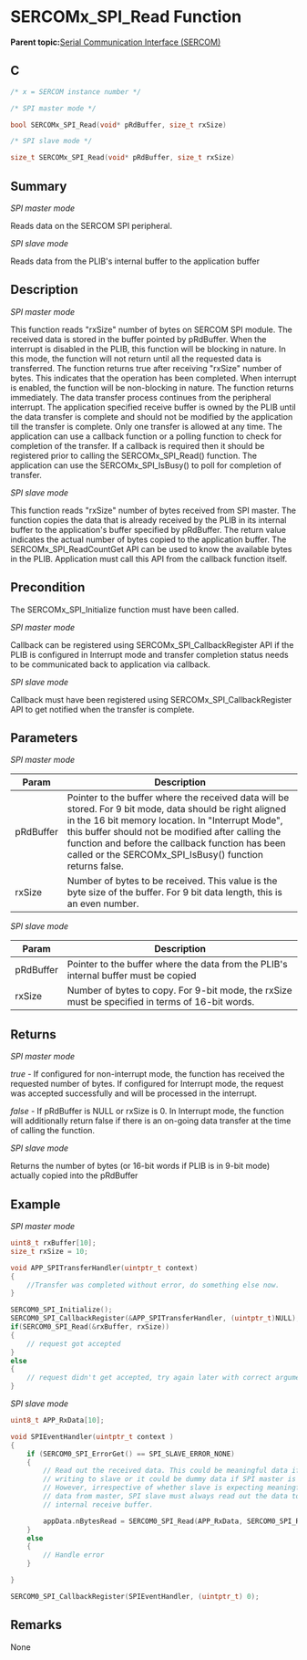 # SERCOMx\_SPI\_Read Function

**Parent topic:**[Serial Communication Interface \(SERCOM\)](GUID-76AE7205-E3EF-4EE6-AC28-5153E3565982.md)

## C

```c
/* x = SERCOM instance number */

/* SPI master mode */

bool SERCOMx_SPI_Read(void* pRdBuffer, size_t rxSize)	

/* SPI slave mode */

size_t SERCOMx_SPI_Read(void* pRdBuffer, size_t rxSize)	
```

## Summary

*SPI master mode*

Reads data on the SERCOM SPI peripheral.

*SPI slave mode*

Reads data from the PLIB's internal buffer to the application buffer

## Description

*SPI master mode*

This function reads "rxSize" number of bytes on SERCOM SPI module. The received data is stored in the buffer pointed by pRdBuffer. When the interrupt is disabled in the PLIB, this function will be blocking in nature. In this mode, the function will not return until all the requested data is transferred. The function returns true after receiving "rxSize" number of bytes. This indicates that the operation has been completed. When interrupt is enabled, the function will be non-blocking in nature. The function returns immediately. The data transfer process continues from the peripheral interrupt. The application specified receive buffer is owned by the PLIB until the data transfer is complete and should not be modified by the application till the transfer is complete. Only one transfer is allowed at any time. The application can use a callback function or a polling function to check for completion of the transfer. If a callback is required then it should be registered prior to calling the SERCOMx\_SPI\_Read\(\) function. The application can use the SERCOMx\_SPI\_IsBusy\(\) to poll for completion of transfer.

*SPI slave mode*

This function reads "rxSize" number of bytes received from SPI master. The function copies the data that is already received by the PLIB in its internal buffer to the application's buffer specified by pRdBuffer. The return value indicates the actual number of bytes copied to the application buffer. The SERCOMx\_SPI\_ReadCountGet API can be used to know the available bytes in the PLIB. Application must call this API from the callback function itself.

## Precondition

The SERCOMx\_SPI\_Initialize function must have been called.

*SPI master mode*

Callback can be registered using SERCOMx\_SPI\_CallbackRegister API if the PLIB is configured in Interrupt mode and transfer completion status needs to be communicated back to application via callback.

*SPI slave mode*

Callback must have been registered using SERCOMx\_SPI\_CallbackRegister API to get notified when the transfer is complete.

## Parameters

*SPI master mode*

|Param|Description|
|-----|-----------|
|pRdBuffer|Pointer to the buffer where the received data will be stored. For 9 bit mode, data should be right aligned in the 16 bit memory location. In "Interrupt Mode", this buffer should not be modified after calling the function and before the callback function has been called or the SERCOMx\_SPI\_IsBusy\(\) function returns false.|
|rxSize|Number of bytes to be received. This value is the byte size of the buffer. For 9 bit data length, this is an even number.|

*SPI slave mode*

|Param|Description|
|-----|-----------|
|pRdBuffer|Pointer to the buffer where the data from the PLIB's internal buffer must be copied|
|rxSize|Number of bytes to copy. For 9-bit mode, the rxSize must be specified in terms of 16-bit words.|

## Returns

*SPI master mode*

*true* - If configured for non-interrupt mode, the function has received the requested number of bytes. If configured for Interrupt mode, the request was accepted successfully and will be processed in the interrupt.

*false* - If pRdBuffer is NULL or rxSize is 0. In Interrupt mode, the function will additionally return false if there is an on-going data transfer at the time of calling the function.

*SPI slave mode*

Returns the number of bytes \(or 16-bit words if PLIB is in 9-bit mode\) actually copied into the pRdBuffer

## Example

*SPI master mode*

```c
uint8_t rxBuffer[10];
size_t rxSize = 10;

void APP_SPITransferHandler(uintptr_t context)
{
    //Transfer was completed without error, do something else now.
}

SERCOM0_SPI_Initialize();
SERCOM0_SPI_CallbackRegister(&APP_SPITransferHandler, (uintptr_t)NULL);
if(SERCOM0_SPI_Read(&rxBuffer, rxSize))
{
    // request got accepted
}
else
{
    // request didn't get accepted, try again later with correct arguments
}
```

*SPI slave mode*

```c
uint8_t APP_RxData[10];

void SPIEventHandler(uintptr_t context )
{
    if (SERCOM0_SPI_ErrorGet() == SPI_SLAVE_ERROR_NONE)
    {
        // Read out the received data. This could be meaningful data if SPI master is
        // writing to slave or it could be dummy data if SPI master is reading from slave.
        // However, irrespective of whether slave is expecting meaningful data or dummy
        // data from master, SPI slave must always read out the data to clear the PLIB's
        // internal receive buffer.

        appData.nBytesRead = SERCOM0_SPI_Read(APP_RxData, SERCOM0_SPI_ReadCountGet());
    }
    else
    {
        // Handle error
    }

}

SERCOM0_SPI_CallbackRegister(SPIEventHandler, (uintptr_t) 0);
```

## Remarks

None

